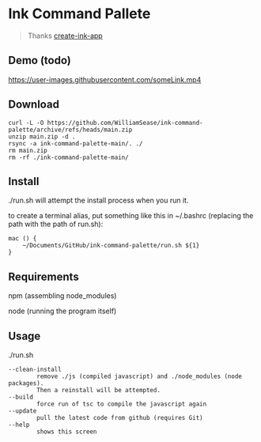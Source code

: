 # Ink Command Pallete

> Thanks [create-ink-app](https://github.com/vadimdemedes/create-ink-app)

## Demo (todo)

https://user-images.githubusercontent.com/someLink.mp4

## Download

```
curl -L -O https://github.com/WilliamSease/ink-command-palette/archive/refs/heads/main.zip
unzip main.zip -d .
rsync -a ink-command-palette-main/. ./
rm main.zip
rm -rf ./ink-command-palette-main/
```

## Install

./run.sh will attempt the install process when you run it.

to create a terminal alias, put something like this in ~/.bashrc (replacing the path with the path of run.sh):

```
mac () {
    ~/Documents/GitHub/ink-command-palette/run.sh ${1}
}
```

## Requirements

npm (assembling node_modules)

node (running the program itself)

## Usage

./run.sh

    --clean-install
            remove ./js (compiled javascript) and ./node_modules (node packages).
            Then a reinstall will be attempted.
    --build
            force run of tsc to compile the javascript again
    --update
            pull the latest code from github (requires Git)
    --help
            shows this screen

